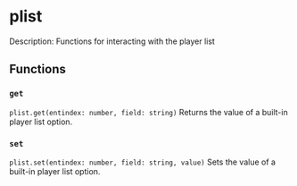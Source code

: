 # plist
Description:
Functions for interacting with the player list

## Functions

### `get`
`plist.get(entindex: number, field: string)`
Returns the value of a built-in player list option.

### `set`
`plist.set(entindex: number, field: string, value)`
Sets the value of a built-in player list option.